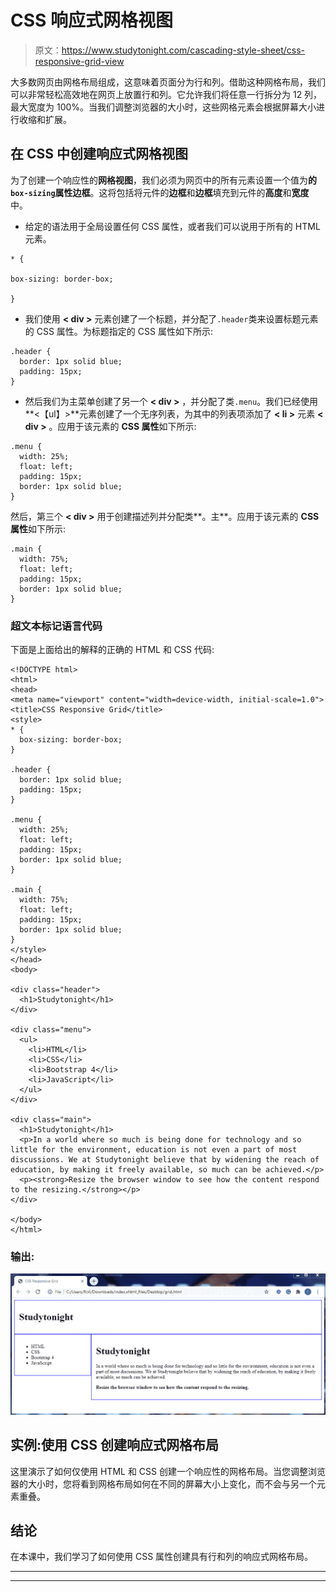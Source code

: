 # CSS 响应式网格视图

> 原文：<https://www.studytonight.com/cascading-style-sheet/css-responsive-grid-view>

大多数网页由网格布局组成，这意味着页面分为行和列。借助这种网格布局，我们可以非常轻松高效地在网页上放置行和列。它允许我们将任意一行拆分为 12 列，最大宽度为 100%。当我们调整浏览器的大小时，这些网格元素会根据屏幕大小进行收缩和扩展。

## 在 CSS 中创建响应式网格视图

为了创建一个响应性的**网格视图**，我们必须为网页中的所有元素设置一个值为**的`box-sizing`属性边框**。这将包括将元件的**边框**和**边框**填充到元件的**高度**和**宽度**中。

*   给定的语法用于全局设置任何 CSS 属性，或者我们可以说用于所有的 HTML 元素。

```
* {

box-sizing: border-box; 

}
```

*   我们使用 **< div >** 元素创建了一个标题，并分配了`.header`类来设置标题元素的 CSS 属性。为标题指定的 CSS 属性如下所示:

```
.header {
  border: 1px solid blue;
  padding: 15px;
}
```

*   然后我们为主菜单创建了另一个 **< div >** ，并分配了类`.menu`。我们已经使用**<【ul】>**元素创建了一个无序列表，为其中的列表项添加了 **< li >** 元素 **< div >** 。应用于该元素的 **CSS 属性**如下所示:

```
.menu {
  width: 25%;
  float: left;
  padding: 15px;
  border: 1px solid blue;
}
```

然后，第三个 **< div >** 用于创建描述列并分配类**。主**。应用于该元素的 **CSS 属性**如下所示:

```
.main {
  width: 75%;
  float: left;
  padding: 15px;
  border: 1px solid blue;
}
```

### 超文本标记语言代码

下面是上面给出的解释的正确的 HTML 和 CSS 代码:

```
<!DOCTYPE html>
<html>
<head>
<meta name="viewport" content="width=device-width, initial-scale=1.0">
<title>CSS Responsive Grid</title>
<style>
* {
  box-sizing: border-box;
}

.header {
  border: 1px solid blue;
  padding: 15px;
}

.menu {
  width: 25%;
  float: left;
  padding: 15px;
  border: 1px solid blue;
}

.main {
  width: 75%;
  float: left;
  padding: 15px;
  border: 1px solid blue;
}
</style>
</head>
<body>

<div class="header">
  <h1>Studytonight</h1>
</div>

<div class="menu">
  <ul>
    <li>HTML</li>
    <li>CSS</li>
    <li>Bootstrap 4</li>
    <li>JavaScript</li>
  </ul>
</div>

<div class="main">
  <h1>Studytonight</h1>
  <p>In a world where so much is being done for technology and so little for the environment, education is not even a part of most discussions. We at Studytonight believe that by widening the reach of education, by making it freely available, so much can be achieved.</p>
  <p><strong>Resize the browser window to see how the content respond to the resizing.</strong></p>
</div>

</body>
</html> 
```

### 输出:

![](img/c797b7a65ac531a1dcfbd747acbffdb3.png)

## 实例:使用 CSS 创建响应式网格布局

这里演示了如何仅使用 HTML 和 CSS 创建一个响应性的网格布局。当您调整浏览器的大小时，您将看到网格布局如何在不同的屏幕大小上变化，而不会与另一个元素重叠。

## 结论

在本课中，我们学习了如何使用 CSS 属性创建具有行和列的响应式网格布局。

* * *

* * *